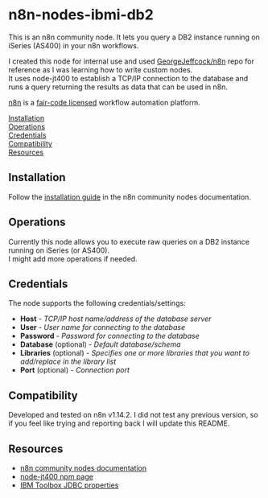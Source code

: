 # n8n-nodes-ibmi-db2

This is an n8n community node. It lets you query a DB2 instance running on iSeries (AS400) in your n8n workflows.

I created this node for internal use and used [GeorgeJeffcock/n8n](https://github.com/GeorgeJeffcock/n8n) repo for reference as I was learning how to write custom nodes.  
It uses node-jt400 to establish a TCP/IP connection to the database and runs a query returning the results as data that can be used in n8n.

[n8n](https://n8n.io/) is a [fair-code licensed](https://docs.n8n.io/reference/license/) workflow automation platform.

[Installation](#installation)  
[Operations](#operations)  
[Credentials](#credentials)  
[Compatibility](#compatibility)  
[Resources](#resources)  

## Installation

Follow the [installation guide](https://docs.n8n.io/integrations/community-nodes/installation/) in the n8n community nodes documentation.

## Operations

Currently this node allows you to execute raw queries on a DB2 instance running on iSeries (or AS400).   
I might add more operations if needed.

## Credentials

The node supports the following credentials/settings:
* **Host** - _TCP/IP host name/address of the database server_
* **User** - _User name for connecting to the database_
* **Password** - _Password for connecting to the database_
* **Database** (optional) - _Default database/schema_
* **Libraries** (optional) - _Specifies one or more libraries that you want to add/replace in the library list_
* **Port** (optional) - _Connection port_

## Compatibility

Developed and tested on n8n v1.14.2. I did not test any previous version, so if you feel like trying and reporting back I will update this README.

## Resources

* [n8n community nodes documentation](https://docs.n8n.io/integrations/community-nodes/)
* [node-jt400 npm page](https://www.npmjs.com/package/node-jt400)
* [IBM Toolbox JDBC properties](https://www.ibm.com/docs/en/i/7.5?topic=ssw_ibm_i_75/rzahh/javadoc/com/ibm/as400/access/doc-files/JDBCProperties.htm)




